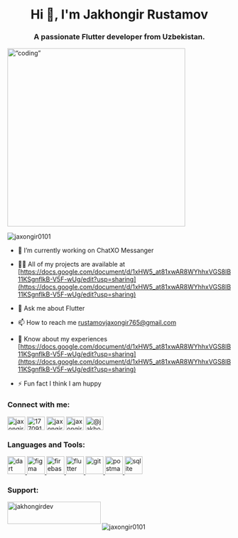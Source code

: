 <h1 align="center">Hi 👋, I'm Jakhongir Rustamov</h1>
<h3 align="center">A passionate Flutter developer from Uzbekistan.</h3>

<image align=“right” alt=“coding” width = 400 src=”https://i.pinimg.com/originals/e8/f4/53/e8f453469a3ec97ecd354df465d73913.gif”>

<p align="left"> <img src="https://komarev.com/ghpvc/?username=jaxongir0101&label=Profile%20views&color=0e75b6&style=flat" alt="jaxongir0101" /> </p>

- 🔭 I’m currently working on ChatXO Messanger

- 👨‍💻 All of my projects are available at [https://docs.google.com/document/d/1xHW5_at81xwAR8WYhhxVGS8lB11KSgnflkB-V5F-wUg/edit?usp=sharing](https://docs.google.com/document/d/1xHW5_at81xwAR8WYhhxVGS8lB11KSgnflkB-V5F-wUg/edit?usp=sharing)

- 💬 Ask me about Flutter

- 📫 How to reach me rustamovjaxongir765@gmail.com

- 📄 Know about my experiences [https://docs.google.com/document/d/1xHW5_at81xwAR8WYhhxVGS8lB11KSgnflkB-V5F-wUg/edit?usp=sharing](https://docs.google.com/document/d/1xHW5_at81xwAR8WYhhxVGS8lB11KSgnflkB-V5F-wUg/edit?usp=sharing)

- ⚡ Fun fact I think I am huppy

<h3 align="left">Connect with me:</h3>
<p align="left">
<a href="https://linkedin.com/in/jaxongir-rustamov-b0602820b" target="blank"><img align="center" src="https://raw.githubusercontent.com/rahuldkjain/github-profile-readme-generator/master/src/images/icons/Social/linked-in-alt.svg" alt="jaxongir-rustamov-b0602820b" height="30" width="40" /></a>
<a href="https://stackoverflow.com/users/17709165" target="blank"><img align="center" src="https://raw.githubusercontent.com/rahuldkjain/github-profile-readme-generator/master/src/images/icons/Social/stack-overflow.svg" alt="17709165" height="30" width="40" /></a>
<a href="https://fb.com/jaxongir.rustamov.108" target="blank"><img align="center" src="https://raw.githubusercontent.com/rahuldkjain/github-profile-readme-generator/master/src/images/icons/Social/facebook.svg" alt="jaxongir.rustamov.108" height="30" width="40" /></a>
<a href="https://instagram.com/jaxongirrustamov_" target="blank"><img align="center" src="https://raw.githubusercontent.com/rahuldkjain/github-profile-readme-generator/master/src/images/icons/Social/instagram.svg" alt="jaxongirrustamov_" height="30" width="40" /></a>
<a href="https://medium.com/@jakhongirdev" target="blank"><img align="center" src="https://raw.githubusercontent.com/rahuldkjain/github-profile-readme-generator/master/src/images/icons/Social/medium.svg" alt="@jakhongirdev" height="30" width="40" /></a>
</p>

<h3 align="left">Languages and Tools:</h3>
<p align="left"> <a href="https://dart.dev" target="_blank" rel="noreferrer"> <img src="https://www.vectorlogo.zone/logos/dartlang/dartlang-icon.svg" alt="dart" width="40" height="40"/> </a> <a href="https://www.figma.com/" target="_blank" rel="noreferrer"> <img src="https://www.vectorlogo.zone/logos/figma/figma-icon.svg" alt="figma" width="40" height="40"/> </a> <a href="https://firebase.google.com/" target="_blank" rel="noreferrer"> <img src="https://www.vectorlogo.zone/logos/firebase/firebase-icon.svg" alt="firebase" width="40" height="40"/> </a> <a href="https://flutter.dev" target="_blank" rel="noreferrer"> <img src="https://www.vectorlogo.zone/logos/flutterio/flutterio-icon.svg" alt="flutter" width="40" height="40"/> </a> <a href="https://git-scm.com/" target="_blank" rel="noreferrer"> <img src="https://www.vectorlogo.zone/logos/git-scm/git-scm-icon.svg" alt="git" width="40" height="40"/> </a> <a href="https://postman.com" target="_blank" rel="noreferrer"> <img src="https://www.vectorlogo.zone/logos/getpostman/getpostman-icon.svg" alt="postman" width="40" height="40"/> </a> <a href="https://www.sqlite.org/" target="_blank" rel="noreferrer"> <img src="https://www.vectorlogo.zone/logos/sqlite/sqlite-icon.svg" alt="sqlite" width="40" height="40"/> </a> </p>

<h3 align="left">Support:</h3>
<p><a href="https://www.buymeacoffee.com/jakhongirdev"> <img align="left" src="https://cdn.buymeacoffee.com/buttons/v2/default-yellow.png" height="50" width="210" alt="jakhongirdev" /></a></p><br><br>

<p><img align="left" src="https://github-readme-stats.vercel.app/api/top-langs?username=jaxongir0101&show_icons=true&locale=en&layout=compact" alt="jaxongir0101" /></p>

